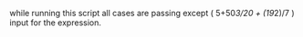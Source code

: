 while running this script all cases are passing except ( 5+50*3/20 + (19*2)/7 ) input for the expression.
